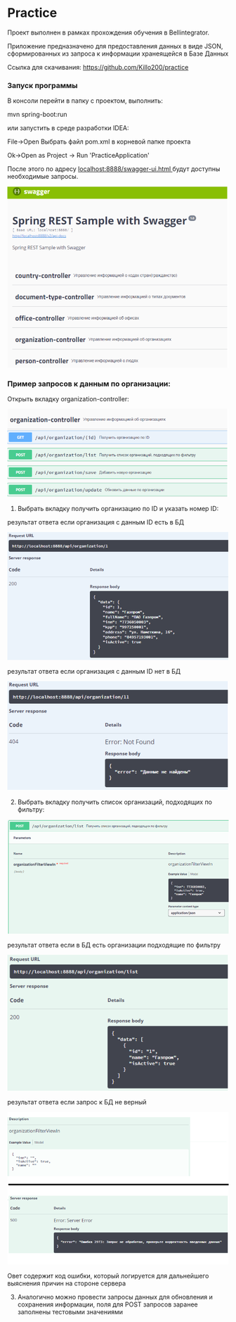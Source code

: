 # Practice

Проект выполнен в рамках прохождения обучения в Bellintegrator.

Приложение предназначено для предоставления данных в виде JSON, сформированных из запроса к информации хранеящейся в Базе Данных

Ссылка для скачивания: https://github.com/Killo200/practice

<h3>Запуск программы</h3>
  В консоли перейти в папку с проектом, выполнить:
  
  mvn spring-boot:run
  
  или запустить в среде разработки IDEA:
  
  File->Open
  Выбрать файл pom.xml в корневой папке проекта
  
  Ok->Open as Project -> Run 'PracticeApplication'

После этого по адресу <a href="http://localhost:8888/swagger-ui.html"> localhost:8888/swagger-ui.html </a> будут доступны необходимые запросы. 

![swagger-ui](https://github.com/killo200/practice/blob/master/scrn/sawgger-ui.png?raw=true)

<h3>Пример запросов к данным по организации:</h3>

Открыть вкладку organization-controller:

![organizationView](https://github.com/killo200/practice/blob/master/scrn/organizationView.png?raw=true)

1. Выбрать вкладку получить организацию по ID и указать номер ID:

результат ответа если организация с данным ID есть в БД

![organizationViewG](https://github.com/killo200/practice/blob/master/scrn/answer200byid.png?raw=true)

результат ответа если организация с данным ID нет в БД

![organizationViewBad](https://github.com/killo200/practice/blob/master/scrn/answer404byid.png?raw=true)

2. Выбрать вкладку получить список организаций, подходящих по фильтру:

![Filter](https://github.com/killo200/practice/blob/master/scrn/Filter.png?raw=true)

результат ответа если в БД есть организации подходящие по фильтру

![Filter](https://github.com/killo200/practice/blob/master/scrn/Filteranswer200.png?raw=true)

результат ответа если запрос к БД не верный

![Filter](https://github.com/killo200/practice/blob/master/scrn/Filteranswer500.png?raw=true)

Овет содержит код ошибки, который логируется для дальнейшего выяснения причин на стороне сервера


3. Аналогично можно провести запросы данных для обновления и сохранения информации, поля для POST запросов заранее заполнены тестовыми значениями
